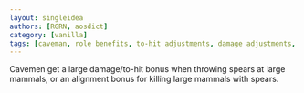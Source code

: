 ```yaml
---
layout: singleidea
authors: [RGRN, aosdict]
category: [vanilla]
tags: [caveman, role benefits, to-hit adjustments, damage adjustments, spear, alignment record]
---
```

Cavemen get a large damage/to-hit bonus when throwing spears at large mammals, or an alignment bonus for killing large mammals with spears.
